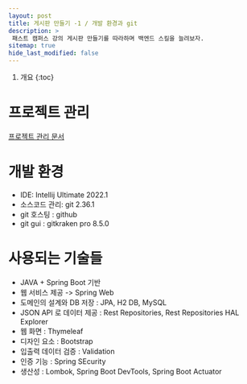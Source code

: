 ```yaml
---
layout: post
title: 게시판 만들기 -1 / 개발 환경과 git
description: >
 패스트 캠퍼스 강의 게시판 만들기를 따라하며 백엔드 스킬을 늘려보자.
sitemap: true
hide_last_modified: false
---
```


1. 개요
{:toc}

# 프로젝트 관리
[프로젝트 관리 문서](https://docs.google.com/spreadsheets/d/1xxuP3eXVIsYP-Pe4pwDcvYthXhtYNUvVXXgRPU3XWqw/edit?usp=sharing)

# 개발 환경
- IDE: Intellij Ultimate 2022.1
- 소스코드 관리: git 2.36.1
- git 호스팅 : github
- git gui : gitkraken pro 8.5.0

# 사용되는 기술들
- JAVA + Spring Boot 기반
- 웹 서비스 제공 -> Spring Web
- 도메인의 설계와 DB 저장 : JPA, H2 DB, MySQL
- JSON API 로 데이터 제공 : Rest Repositories, Rest Repositories HAL Explorer
- 웹 화면 : Thymeleaf
- 디자인 요소 : Bootstrap 
- 입출력 데이터 검증 : Validation
- 인증 기능 : Spring SEcurity
- 생산성 : Lombok, Spring Boot DevTools, Spring Boot Actuator


